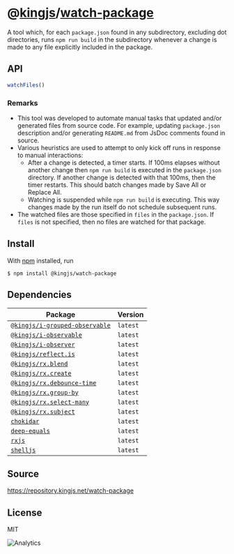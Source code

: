 # @[kingjs][@kingjs]/[watch-package][ns0]
A tool which, for each `package.json` found in any subdirectory, excluding dot directories, runs  `npm run build`  in the subdirectory whenever a change  is made to any file explicitly included in the package.

## API
```ts
watchFiles()
```


### Remarks
 - This tool was developed to automate manual tasks  that updated and/or generated files from source code. For example, updating `package.json` description and/or generating `README.md` from JsDoc comments found in source.
 - Various heuristics are used to attempt to only kick off runs in response to manual interactions:
   - After a change is detected, a timer starts. If 100ms elapses without another change then `npm run build` is executed in the `package.json` directory. If another change is detected with that 100ms, then the timer restarts. This should batch changes made by Save All or Replace All.
   - Watching is suspended while `npm run build` is executing. This way changes made by the run itself do not schedule subsequent runs.
 - The watched files are those specified in `files` in the `package.json`. If `files` is not specified, then no files  are watched for that package.

## Install
With [npm](https://npmjs.org/) installed, run
```
$ npm install @kingjs/watch-package
```
## Dependencies
|Package|Version|
|---|---|
|[`@kingjs/i-grouped-observable`](https://www.npmjs.com/package/@kingjs/i-grouped-observable)|`latest`|
|[`@kingjs/i-observable`](https://www.npmjs.com/package/@kingjs/i-observable)|`latest`|
|[`@kingjs/i-observer`](https://www.npmjs.com/package/@kingjs/i-observer)|`latest`|
|[`@kingjs/reflect.is`](https://www.npmjs.com/package/@kingjs/reflect.is)|`latest`|
|[`@kingjs/rx.blend`](https://www.npmjs.com/package/@kingjs/rx.blend)|`latest`|
|[`@kingjs/rx.create`](https://www.npmjs.com/package/@kingjs/rx.create)|`latest`|
|[`@kingjs/rx.debounce-time`](https://www.npmjs.com/package/@kingjs/rx.debounce-time)|`latest`|
|[`@kingjs/rx.group-by`](https://www.npmjs.com/package/@kingjs/rx.group-by)|`latest`|
|[`@kingjs/rx.select-many`](https://www.npmjs.com/package/@kingjs/rx.select-many)|`latest`|
|[`@kingjs/rx.subject`](https://www.npmjs.com/package/@kingjs/rx.subject)|`latest`|
|[`chokidar`](https://www.npmjs.com/package/chokidar)|`latest`|
|[`deep-equals`](https://www.npmjs.com/package/deep-equals)|`latest`|
|[`rxjs`](https://www.npmjs.com/package/rxjs)|`latest`|
|[`shelljs`](https://www.npmjs.com/package/shelljs)|`latest`|
## Source
https://repository.kingjs.net/watch-package
## License
MIT

![Analytics](https://analytics.kingjs.net/watch-package)

[@kingjs]: https://www.npmjs.com/package/kingjs
[ns0]: https://www.npmjs.com/package/@kingjs/watch-package
